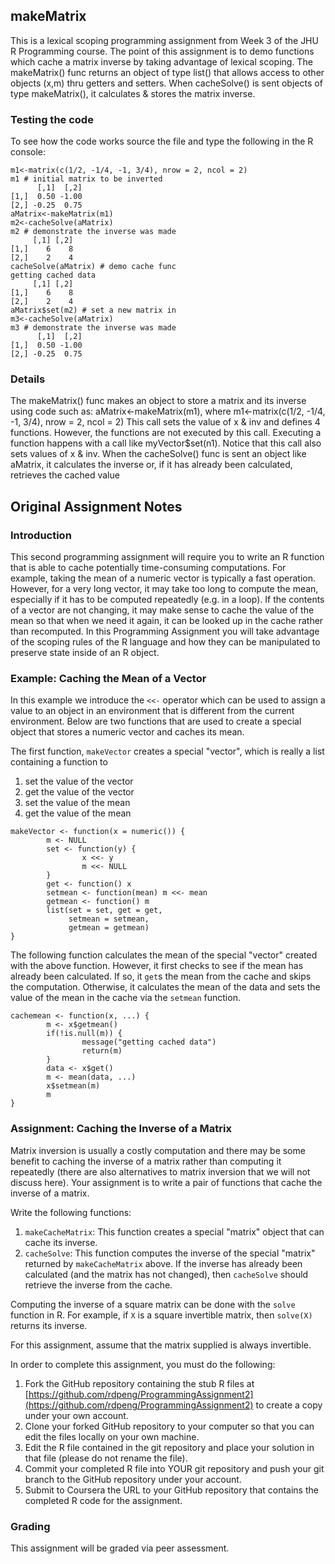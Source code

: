 ## makeMatrix
This is a lexical scoping programming assignment from Week 3 of the JHU R Programming course. The point of this assignment is to demo functions which cache a matrix inverse by taking advantage of lexical scoping. The makeMatrix() func returns an object of type list() that allows access to other objects (x,m) thru getters and setters. When cacheSolve() is sent objects of type makeMatrix(), it calculates & stores the matrix inverse.

### Testing the code
To see how the code works source the file and type the following in the R console:
```
m1<-matrix(c(1/2, -1/4, -1, 3/4), nrow = 2, ncol = 2)
m1 # initial matrix to be inverted
      [,1]  [,2]
[1,]  0.50 -1.00
[2,] -0.25  0.75
aMatrix<-makeMatrix(m1)
m2<-cacheSolve(aMatrix)
m2 # demonstrate the inverse was made
     [,1] [,2]
[1,]    6    8
[2,]    2    4
cacheSolve(aMatrix) # demo cache func
getting cached data
     [,1] [,2]
[1,]    6    8
[2,]    2    4
aMatrix$set(m2) # set a new matrix in
m3<-cacheSolve(aMatrix)
m3 # demonstrate the inverse was made
      [,1]  [,2]
[1,]  0.50 -1.00
[2,] -0.25  0.75
```

### Details
The makeMatrix() func makes an object to store a matrix and its inverse using code such as: aMatrix<-makeMatrix(m1), where m1<-matrix(c(1/2, -1/4, -1, 3/4), nrow = 2, ncol = 2)
This call sets the value of x & inv and defines 4 functions. However, the functions are not executed by this call. Executing a function happens with a call like myVector$set(n1). Notice that this call also sets values of x & inv. When the cacheSolve() func is sent an object like aMatrix, it calculates the inverse or, if it has already been calculated, retrieves the cached value

## Original Assignment Notes

### Introduction

This second programming assignment will require you to write an R
function that is able to cache potentially time-consuming computations.
For example, taking the mean of a numeric vector is typically a fast
operation. However, for a very long vector, it may take too long to
compute the mean, especially if it has to be computed repeatedly (e.g.
in a loop). If the contents of a vector are not changing, it may make
sense to cache the value of the mean so that when we need it again, it
can be looked up in the cache rather than recomputed. In this
Programming Assignment you will take advantage of the scoping rules of
the R language and how they can be manipulated to preserve state inside
of an R object.

### Example: Caching the Mean of a Vector

In this example we introduce the `<<-` operator which can be used to
assign a value to an object in an environment that is different from the
current environment. Below are two functions that are used to create a
special object that stores a numeric vector and caches its mean.

The first function, `makeVector` creates a special "vector", which is
really a list containing a function to

1.  set the value of the vector
2.  get the value of the vector
3.  set the value of the mean
4.  get the value of the mean

<!-- -->

    makeVector <- function(x = numeric()) {
            m <- NULL
            set <- function(y) {
                    x <<- y
                    m <<- NULL
            }
            get <- function() x
            setmean <- function(mean) m <<- mean
            getmean <- function() m
            list(set = set, get = get,
                 setmean = setmean,
                 getmean = getmean)
    }

The following function calculates the mean of the special "vector"
created with the above function. However, it first checks to see if the
mean has already been calculated. If so, it `get`s the mean from the
cache and skips the computation. Otherwise, it calculates the mean of
the data and sets the value of the mean in the cache via the `setmean`
function.

    cachemean <- function(x, ...) {
            m <- x$getmean()
            if(!is.null(m)) {
                    message("getting cached data")
                    return(m)
            }
            data <- x$get()
            m <- mean(data, ...)
            x$setmean(m)
            m
    }

### Assignment: Caching the Inverse of a Matrix

Matrix inversion is usually a costly computation and there may be some
benefit to caching the inverse of a matrix rather than computing it
repeatedly (there are also alternatives to matrix inversion that we will
not discuss here). Your assignment is to write a pair of functions that
cache the inverse of a matrix.

Write the following functions:

1.  `makeCacheMatrix`: This function creates a special "matrix" object
    that can cache its inverse.
2.  `cacheSolve`: This function computes the inverse of the special
    "matrix" returned by `makeCacheMatrix` above. If the inverse has
    already been calculated (and the matrix has not changed), then
    `cacheSolve` should retrieve the inverse from the cache.

Computing the inverse of a square matrix can be done with the `solve`
function in R. For example, if `X` is a square invertible matrix, then
`solve(X)` returns its inverse.

For this assignment, assume that the matrix supplied is always
invertible.

In order to complete this assignment, you must do the following:

1.  Fork the GitHub repository containing the stub R files at
    [https://github.com/rdpeng/ProgrammingAssignment2](https://github.com/rdpeng/ProgrammingAssignment2)
    to create a copy under your own account.
2.  Clone your forked GitHub repository to your computer so that you can
    edit the files locally on your own machine.
3.  Edit the R file contained in the git repository and place your
    solution in that file (please do not rename the file).
4.  Commit your completed R file into YOUR git repository and push your
    git branch to the GitHub repository under your account.
5.  Submit to Coursera the URL to your GitHub repository that contains
    the completed R code for the assignment.

### Grading

This assignment will be graded via peer assessment.
